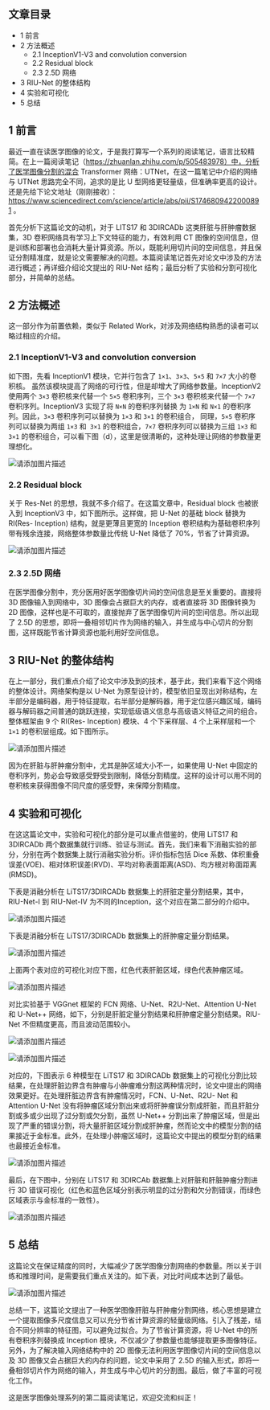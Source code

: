 
## 文章目录

- 1 前言
- 2 方法概述
  - 2.1 InceptionV1-V3 and convolution conversion
  - 2.2 Residual block
  - 2.3 2.5D 网络
- 3 RIU-Net 的整体结构
- 4 实验和可视化
- 5 总结

## 1 前言

最近一直在读医学图像的论文，于是我打算写一个系列的阅读笔记，语言比较精简。在上一篇阅读笔记（https://zhuanlan.zhihu.com/p/505483978）中，分析了医学图像分割的混合 Transformer 网络：UTNet，在这一篇笔记中介绍的网络与 UTNet 思路完全不同，追求的是比 U 型网络更轻量级，但准确率更高的设计。还是先给下论文地址（刚刚接收）： https://www.sciencedirect.com/science/article/abs/pii/S1746809422000891 。

首先分析下这篇论文的动机，对于 LITS17 和 3DIRCADb 这类肝脏与肝肿瘤数据集，3D 卷积网络具有学习上下文特征的能力，有效利用 CT 图像的空间信息，但是训练和部署也会消耗大量计算资源。所以，既能利用切片间的空间信息，并且保证分割精准度，就是论文需要解决的问题。本篇阅读笔记首先对论文中涉及的方法进行概述；再详细介绍论文提出的 RIU-Net 结构；最后分析了实验和分割可视化部分，并简单的总结。

## 2 方法概述

这一部分作为前置依赖，类似于 Related Work，对涉及网络结构熟悉的读者可以略过相应的介绍。

### 2.1 InceptionV1-V3 and convolution conversion

如下图，先看 InceptionV1 模块，它并行包含了 `1×1`、`3×3`、`5×5` 和 `7×7` 大小的卷积核。 虽然该模块提高了网络的可行性，但是却增大了网络参数量。InceptionV2 使用两个 `3×3` 卷积核来代替一个 `5×5` 卷积序列，三个 `3×3` 卷积核来代替一个 `7×7` 卷积序列。InceptionV3 实现了将 `N×N` 的卷积序列替换 为 `1×N` 和 `N×1` 的卷积序列。因此，`3×3` 卷积序列可以替换为 `1×3` 和 `3×1` 的卷积组合， 同理，`5×5` 卷积序列可以替换为两组 `1×3` 和` 3×1` 的卷积组合，`7×7` 卷积序列可以替换为三组 `1×3` 和 `3×1` 的卷积组合，可以看下图（d），这里是很清晰的，这种处理让网络的参数量更理想化。

![请添加图片描述](https://img-blog.csdnimg.cn/7a29f43abc2c4893a09912459336e910.png)



### 2.2 Residual block

关于 Res-Net 的思想，我就不多介绍了。在这篇文章中，Residual block 也被嵌入到 InceptionV3 中，如下图所示。这样做，把 U-Net 的基础 block 替换为 RI(Res- Inception) 结构，就是更薄且更宽的 Inception 卷积结构为基础卷积序列带有残余连接，网络整体参数量比传统 U-Net 降低了 70%，节省了计算资源。

![请添加图片描述](https://img-blog.csdnimg.cn/b77a49e31b2342af831ec688ed84a5a7.png)


### 2.3 2.5D 网络

在医学图像分割中，充分医用好医学图像切片间的空间信息是至关重要的。直接将 3D 图像输入到网络中，3D 图像会占据巨大的内存，或者直接将 3D 图像转换为 2D 图像，这样也是不可取的，直接抛弃了医学图像切片间的空间信息。所以出现了 2.5D 的思想，即将一叠相邻切片作为网络的输入，并生成与中心切片的分割图，这样既能节省计算资源也能利用好空间信息。

## 3 RIU-Net 的整体结构

在上一部分，我们重点介绍了论文中涉及到的技术，基于此，我们来看下这个网络的整体设计。网络架构是以 U-Net 为原型设计的，模型依旧呈现出对称结构，左半部分是编码器，用于特征提取，右半部分是解码器，用于定位感兴趣区域，编码器与解码器之间普通的跳跃连接，实现低级语义信息与高级语义特征之间的组合。整体框架由 9 个 RI(Res- Inception) 模块、4 个下采样层、4 个上采样层和一个 `1×1` 的卷积层组成。如下图所示。

![请添加图片描述](https://img-blog.csdnimg.cn/7a03c97c95314b12b96dcdc98261bad0.png)


因为在肝脏与肝肿瘤分割中，尤其是肿区域大小不一，如果使用 U-Net 中固定的卷积序列，势必会导致感受野受到限制，降低分割精度。这样的设计可以用不同的卷积核来获得图像不同尺度的感受野，来保障分割精度。

## 4 实验和可视化

在这这篇论文中，实验和可视化的部分是可以重点借鉴的，使用 LiTS17 和 3DIRCADb 两个数据集就行训练、验证与测试。首先，我们来看下消融实验的部分，分别在两个数据集上就行消融实验分析。评价指标包括 Dice 系数、体积重叠误差(VOE)、相对体积误差(RVD)、平均对称表面距离(ASD)、均方根对称面距离(RMSD)。

下表是消融分析在 LiTS17/3DIRCADb 数据集上的肝脏定量分割结果，其中，RIU-Net-I 到 RIU-Net-IV 为不同的Inception，这个对应在第二部分的介绍中。

![请添加图片描述](https://img-blog.csdnimg.cn/a3071eaa2aee43ed93b6ecf9d04271d4.png)


下表是消融分析在 LiTS17/3DIRCADb 数据集上的肝肿瘤定量分割结果。

![请添加图片描述](https://img-blog.csdnimg.cn/eb30848180254713bc088de2878e822f.png)


上面两个表对应的可视化对应下图，红色代表肝脏区域，绿色代表肿瘤区域。

![请添加图片描述](https://img-blog.csdnimg.cn/0fa5ad60ef1e4a03b8d40bcbef127f1a.png)


对比实验基于 VGGnet 框架的 FCN 网络、U-Net、R2U-Net、Attention U-Net 和 U-Net++ 网络，如下，分别是肝脏定量分割结果和肝肿瘤定量分割结果。RIU-Net 不但精度更高，而且波动范围较小。

![请添加图片描述](https://img-blog.csdnimg.cn/6f2cdbb04e004a42b8ff6f82261a7593.png)


![请添加图片描述](https://img-blog.csdnimg.cn/083a848b301a4564a8af7ed4c81bf786.png)


对应的，下图表示 6 种模型在 LiTS17 和 3DIRCADb 数据集上的可视化分割比较结果，在处理肝脏边界含有肿瘤与小肿瘤难分割这两种情况时，论文中提出的网络效果更好。在处理肝脏边界含有肿瘤情况时，FCN、U-Net、R2U- Net 和 Attention U-Net 没有将肿瘤区域分割出来或将肝肿瘤误分割成肝脏，而且肝脏分割或多或少出现了过分割或欠分割，虽然 U-Net++ 分割出来了肿瘤区域，但是出现了严重的错误分割，将大量肝脏区域分割成肝肿瘤，然而论文中的模型分割的结果接近于金标准。此外，在处理小肿瘤区域时，这篇论文中提出的模型分割的结果也最接近金标准。

![请添加图片描述](https://img-blog.csdnimg.cn/e52a94d941c147cd8c515972be6d4925.png)

最后，在下图中，分别在 LiTS17 和 3DIRCAb 数据集上对肝脏和肝脏肿瘤分割进行 3D 错误可视化（红色和蓝色区域分别表示明显的过分割和欠分割错误，而绿色区域表示与金标准的一致性）。

![请添加图片描述](https://img-blog.csdnimg.cn/062fdd880aab4cbc962787c6c3a82418.png)


## 5 总结

这篇论文在保证精度的同时，大幅减少了医学图像分割网络的参数量。所以关于训练和推理时间，是需要我们重点关注的。如下表，对比时间成本达到了最低。

![请添加图片描述](https://img-blog.csdnimg.cn/624cf26c374748deb8bda80ed216fa64.png)


总结一下，这篇论文提出了一种医学图像肝脏与肝肿瘤分割网络，核心思想是建立一个提取图像多尺度信息又可以充分节省计算资源的轻量级网络。引入了残差，结合不同分辨率的特征图，可以避免过拟合。为了节省计算资源，将 U-Net 中的所有卷积序列替换成 Inception 模块，不仅减少了参数量也能够提取更多图像特征。另外，为了解决输入网络结构中的 2D 图像无法利用医学图像切片间的空间信息以及 3D 图像又会占据巨大的内存的问题，论文中采用了 2.5D 的输入形式，即将一叠相邻切片作为网络的输入，并生成与中心切片的分割图。最后，做了丰富的可视化工作。

这是医学图像处理系列的第二篇阅读笔记，欢迎交流和纠正！
